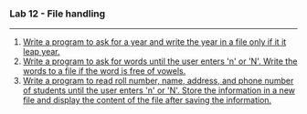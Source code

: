 ### Lab 12 - File handling

---

<ol>
  <li>
    <a href="./p01.c">
      Write a program to ask for a year and write the year in a file only if it it leap year.
    </a>
  </li>
    
  <li>
    <a href="./p02.c">
    Write a program to ask for words until the user enters 'n' or 'N'. Write the words to a file if the word is free of vowels.
    </a>
  </li>
     
  <li>
    <a href="./p03.c">
    Write a program to read roll number, name, address, and phone number of students until the user enters 'n' or 'N'. Store the information in a new file and display the content of the file after saving the information.
    </a>
  </li>
    
</ol>
